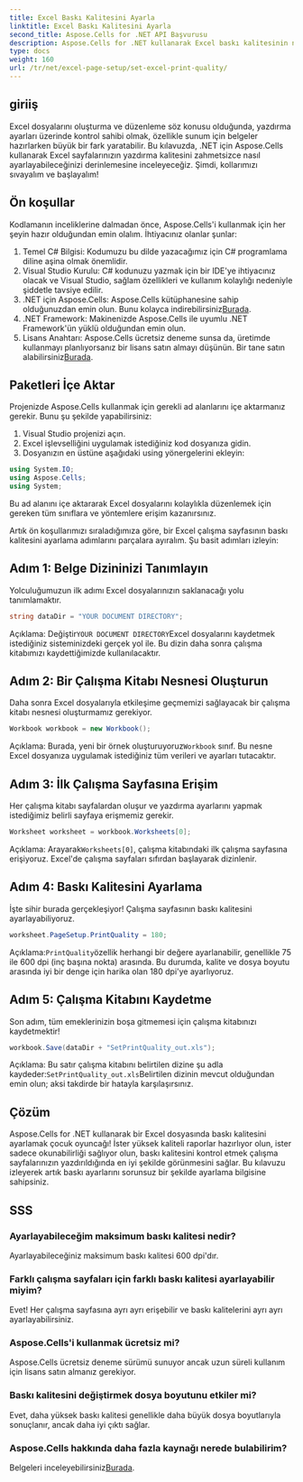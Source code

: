 ```yaml
---
title: Excel Baskı Kalitesini Ayarla
linktitle: Excel Baskı Kalitesini Ayarla
second_title: Aspose.Cells for .NET API Başvurusu
description: Aspose.Cells for .NET kullanarak Excel baskı kalitesinin nasıl ayarlanacağını adım adım kılavuzumuzla öğrenin. Daha iyi baskı sonuçları için basit kodlama teknikleri.
type: docs
weight: 160
url: /tr/net/excel-page-setup/set-excel-print-quality/
---
```

## giriiş

Excel dosyalarını oluşturma ve düzenleme söz konusu olduğunda, yazdırma ayarları üzerinde kontrol sahibi olmak, özellikle sunum için belgeler hazırlarken büyük bir fark yaratabilir. Bu kılavuzda, .NET için Aspose.Cells kullanarak Excel sayfalarınızın yazdırma kalitesini zahmetsizce nasıl ayarlayabileceğinizi derinlemesine inceleyeceğiz. Şimdi, kollarımızı sıvayalım ve başlayalım!

## Ön koşullar

Kodlamanın inceliklerine dalmadan önce, Aspose.Cells'i kullanmak için her şeyin hazır olduğundan emin olalım. İhtiyacınız olanlar şunlar:

1. Temel C# Bilgisi: Kodumuzu bu dilde yazacağımız için C# programlama diline aşina olmak önemlidir.
2. Visual Studio Kurulu: C# kodunuzu yazmak için bir IDE'ye ihtiyacınız olacak ve Visual Studio, sağlam özellikleri ve kullanım kolaylığı nedeniyle şiddetle tavsiye edilir.
3. .NET için Aspose.Cells: Aspose.Cells kütüphanesine sahip olduğunuzdan emin olun. Bunu kolayca indirebilirsiniz[Burada](https://releases.aspose.com/cells/net/).
4. .NET Framework: Makinenizde Aspose.Cells ile uyumlu .NET Framework'ün yüklü olduğundan emin olun.
5.  Lisans Anahtarı: Aspose.Cells ücretsiz deneme sunsa da, üretimde kullanmayı planlıyorsanız bir lisans satın almayı düşünün. Bir tane satın alabilirsiniz[Burada](https://purchase.aspose.com/buy).

## Paketleri İçe Aktar

Projenizde Aspose.Cells kullanmak için gerekli ad alanlarını içe aktarmanız gerekir. Bunu şu şekilde yapabilirsiniz:

1. Visual Studio projenizi açın.
2. Excel işlevselliğini uygulamak istediğiniz kod dosyanıza gidin.
3. Dosyanızın en üstüne aşağıdaki using yönergelerini ekleyin:

```csharp
using System.IO;
using Aspose.Cells;
using System;
```

Bu ad alanını içe aktararak Excel dosyalarını kolaylıkla düzenlemek için gereken tüm sınıflara ve yöntemlere erişim kazanırsınız.

Artık ön koşullarımızı sıraladığımıza göre, bir Excel çalışma sayfasının baskı kalitesini ayarlama adımlarını parçalara ayıralım. Şu basit adımları izleyin:

## Adım 1: Belge Dizininizi Tanımlayın

Yolculuğumuzun ilk adımı Excel dosyalarınızın saklanacağı yolu tanımlamaktır. 

```csharp
string dataDir = "YOUR DOCUMENT DIRECTORY";
```

 Açıklama: Değiştir`YOUR DOCUMENT DIRECTORY`Excel dosyalarını kaydetmek istediğiniz sisteminizdeki gerçek yol ile. Bu dizin daha sonra çalışma kitabımızı kaydettiğimizde kullanılacaktır.

## Adım 2: Bir Çalışma Kitabı Nesnesi Oluşturun

Daha sonra Excel dosyalarıyla etkileşime geçmemizi sağlayacak bir çalışma kitabı nesnesi oluşturmamız gerekiyor.

```csharp
Workbook workbook = new Workbook();
```

 Açıklama: Burada, yeni bir örnek oluşturuyoruz`Workbook` sınıf. Bu nesne Excel dosyanıza uygulamak istediğiniz tüm verileri ve ayarları tutacaktır.

## Adım 3: İlk Çalışma Sayfasına Erişim

Her çalışma kitabı sayfalardan oluşur ve yazdırma ayarlarını yapmak istediğimiz belirli sayfaya erişmemiz gerekir.

```csharp
Worksheet worksheet = workbook.Worksheets[0];
```

 Açıklama: Arayarak`Worksheets[0]`, çalışma kitabındaki ilk çalışma sayfasına erişiyoruz. Excel'de çalışma sayfaları sıfırdan başlayarak dizinlenir.

## Adım 4: Baskı Kalitesini Ayarlama

İşte sihir burada gerçekleşiyor! Çalışma sayfasının baskı kalitesini ayarlayabiliyoruz.

```csharp
worksheet.PageSetup.PrintQuality = 180;
```

 Açıklama:`PrintQuality`özellik herhangi bir değere ayarlanabilir, genellikle 75 ile 600 dpi (inç başına nokta) arasında. Bu durumda, kalite ve dosya boyutu arasında iyi bir denge için harika olan 180 dpi'ye ayarlıyoruz.

## Adım 5: Çalışma Kitabını Kaydetme

Son adım, tüm emeklerinizin boşa gitmemesi için çalışma kitabınızı kaydetmektir!

```csharp
workbook.Save(dataDir + "SetPrintQuality_out.xls");
```

 Açıklama: Bu satır çalışma kitabını belirtilen dizine şu adla kaydeder:`SetPrintQuality_out.xls`Belirtilen dizinin mevcut olduğundan emin olun; aksi takdirde bir hatayla karşılaşırsınız.

## Çözüm

Aspose.Cells for .NET kullanarak bir Excel dosyasında baskı kalitesini ayarlamak çocuk oyuncağı! İster yüksek kaliteli raporlar hazırlıyor olun, ister sadece okunabilirliği sağlıyor olun, baskı kalitesini kontrol etmek çalışma sayfalarınızın yazdırıldığında en iyi şekilde görünmesini sağlar. Bu kılavuzu izleyerek artık baskı ayarlarını sorunsuz bir şekilde ayarlama bilgisine sahipsiniz.

## SSS

### Ayarlayabileceğim maksimum baskı kalitesi nedir?  
Ayarlayabileceğiniz maksimum baskı kalitesi 600 dpi'dır.

### Farklı çalışma sayfaları için farklı baskı kalitesi ayarlayabilir miyim?  
Evet! Her çalışma sayfasına ayrı ayrı erişebilir ve baskı kalitelerini ayrı ayrı ayarlayabilirsiniz.

### Aspose.Cells'i kullanmak ücretsiz mi?  
Aspose.Cells ücretsiz deneme sürümü sunuyor ancak uzun süreli kullanım için lisans satın almanız gerekiyor.

### Baskı kalitesini değiştirmek dosya boyutunu etkiler mi?  
Evet, daha yüksek baskı kalitesi genellikle daha büyük dosya boyutlarıyla sonuçlanır, ancak daha iyi çıktı sağlar.

### Aspose.Cells hakkında daha fazla kaynağı nerede bulabilirim?  
 Belgeleri inceleyebilirsiniz[Burada](https://reference.aspose.com/cells/net/).